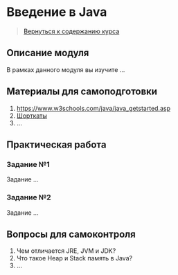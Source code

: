 Введение в Java
====================

>
>[Вернуться к содержанию курса]({{site.baseurl}}/content)
>

Описание модуля
---------------------
В рамках данного модуля вы изучите ...

Материалы для самоподготовки
---------------------
1. https://www.w3schools.com/java/java_getstarted.asp
2. [Шорткаты](https://github.com/JAVA-ONLINE-EDUCATION-COURSE/Izhevsk-Java-Online-Education-Course/raw/master/materials/java_intro/Intelliji_idea_shortcuts.pdf)
3. ...


Практическая работа
---------------------

### Задание №1
Задание ...



### Задание №2
Задание ...



Вопросы для самоконтроля
---------------------
1. Чем отличается JRE, JVM и JDK?
2. Что такое Heap и Stack память в Java?
3. ...